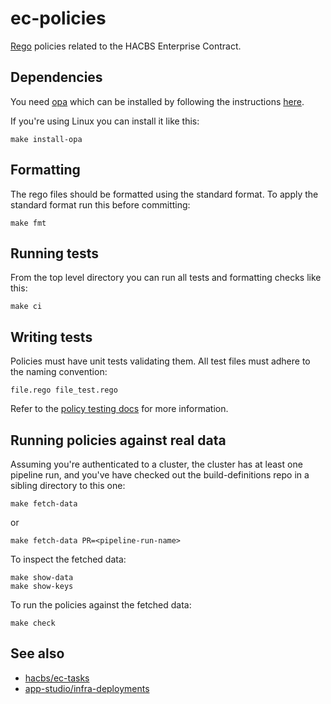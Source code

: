 ec-policies
===========

[Rego][rego] policies related to the HACBS Enterprise Contract.


Dependencies
------------

You need [opa][opa] which can be installed by following the instructions
[here][opa-download].

If you're using Linux you can install it like this:

    make install-opa


Formatting
----------

The rego files should be formatted using the standard format. To apply the
standard format run this before committing:

    make fmt


Running tests
-------------

From the top level directory you can run all tests and formatting checks like
this:

    make ci


Writing tests
-------------

Policies must have unit tests validating them.
All test files must adhere to the naming convention:

    file.rego file_test.rego

Refer to the [policy testing docs](https://www.openpolicyagent.org/docs/latest/policy-testing/) for more information.


Running policies against real data
----------------------------------

Assuming you're authenticated to a cluster, the cluster has at least one
pipeline run, and you've have checked out the build-definitions repo in a
sibling directory to this one:

    make fetch-data

or

    make fetch-data PR=<pipeline-run-name>

To inspect the fetched data:

    make show-data
    make show-keys

To run the policies against the fetched data:

    make check


See also
--------

* [hacbs/ec-tasks](https://github.com/hacbs-contract/ec-tasks)
* [app-studio/infra-deployments](https://github.com/hacbs-contract/infra-deployments)



[rego]: https://www.openpolicyagent.org/docs/latest/policy-language/
[opa]: https://www.openpolicyagent.org/docs/latest/
[opa-download]: https://www.openpolicyagent.org/docs/latest/#1-download-opa
